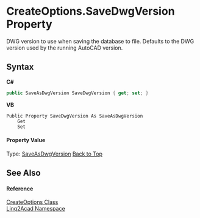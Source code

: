 # CreateOptions.SaveDwgVersion Property 
 

DWG version to use when saving the database to file. Defaults to the DWG version used by the running AutoCAD version.

## Syntax

**C#**<br />
``` C#
public SaveAsDwgVersion SaveDwgVersion { get; set; }
```

**VB**<br />
``` VB
Public Property SaveDwgVersion As SaveAsDwgVersion
	Get
	Set
```


#### Property Value
Type: <a href="T_Linq2Acad_SaveAsDwgVersion.md#SaveAsDwgVersion-Enumeration">SaveAsDwgVersion</a>
<a href="#CreateOptionsSaveDwgVersion-Property">Back to Top</a>

## See Also


#### Reference
<a href="T_Linq2Acad_CreateOptions.md#CreateOptions-Class">CreateOptions Class</a><br /><a href="N_Linq2Acad.md#Linq2Acad-Namespace">Linq2Acad Namespace</a><br />
